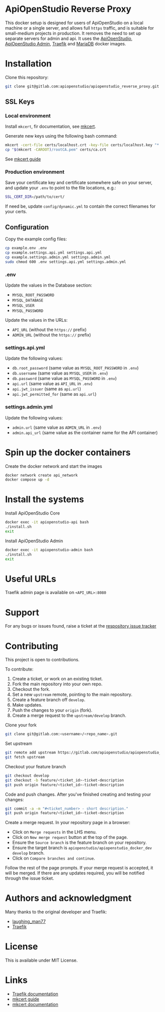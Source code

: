ApiOpenStudio Reverse Proxy
=============================

This docker setup is designed for users of ApiOpenStudio on a local machine or
a single server, and allows full `https` traffic, and is suitable for
small-medium projects in production. It removes the need to set up separate
servers for admin and api. It uses the [ApiOpenStudio][api_docker_image],
[ApiOpenStudio Admin][admin_docker_image], [Traefik][traefik_docker_image] and
[MariaDB][mariadb_docker_image] docker images.

Installation
============

Clone this repository:

```bash
git clone git@gitlab.com:apiopenstudio/apiopenstudio_reverse_proxy.git
```

SSL Keys
--------

### Local environment

Install `mkcert`, fir documentation, see [mkcert][mkcert].

Generate new keys using the following bash command:

```bash
mkcert -cert-file certs/localhost.crt -key-file certs/localhost.key "*.docker.localhost"
cp "$(mkcert -CAROOT)/rootCA.pem" certs/ca.crt
```

See [mkcert guide][mkcert_guide]

### Production environment

Save your certificate key and certificate somewhere safe on your server, and
update your `.env` to point to the file locations, e.g.:

```bash
SSL_CERT_DIR=/path/to/cert/
```

If need be, update `config/dynamic.yml` to contain the correct filenames for your certs.

Configuration
-------------

Copy the example config files:

```bash
cp example.env .env
cp example.settings.api.yml settings.api.yml
cp example.settings.admin.yml settings.admin.yml
sudo chmod 600 .env settings.api.yml settings.admin.yml
```

### .env

Update the values in the Database section:

- `MYSQL_ROOT_PASSWORD`
- `MYSQL_DATABASE`
- `MYSQL_USER`
- `MYSQL_PASSWORD`

Update the values in the URLs:

- `API_URL` (without the `https://` prefix)
- `ADMIN_URL` (without the `https://` prefix)

### settings.api.yml

Update the following values:

- `db.root_password` (same value as `MYSQL_ROOT_PASSWORD` in `.env`)
- `db.username` (same value as `MYSQL_USER` in `.env`)
- `db.password` (same value as `MYSQL_PASSWORD` in `.env`)
- `api.url` (same value as `API_URL` in `.env`)
- `api.jwt_issuer` (same as `api.url`)
- `api.jwt_permitted_for` (same as `api.url`)

### settings.admin.yml

Update the following values:

- `admin.url` (same value as `ADMIN_URL` in `.env`)
- `admin.api_url` (same value as the container name for the API container)

Spin up the docker containers
=============================

Create the docker network and start the images

```bash
docker network create api_network
docker compose up -d
```

Install the systems
===================

Install ApiOpenStudio Core

```bash
docker exec -it apiopenstudio-api bash
./install.sh
exit
```

Install ApiOpenStudio Admin

```bash
docker exec -it apiopenstudio-admin bash
./install.sh
exit
```

Useful URLs
===========

Traefik admin page is available on `<API_URL>:8080`

Support
=======

For any bugs or issues found, raise a ticket at the [respository issue tracker][bug_tracker]

Contributing
============

This project is open to contributions.

To contribute:

1. Create a ticket, or work on an existing ticket.
1. Fork the main repository into your own repo.
1. Checkout the fork.
1. Set a new `upstream` remote, pointing to the main repository.
1. Create a feature branch off `develop`.
1. Make updates.
1. Push the changes to your `origin` (fork).
1. Create a merge request to the `upstream/develop` branch.

Clone your fork

```bash
git clone git@gitlab.com:<username>/<repo_name>.git
```

Set upstream

```bash
git remote add upstream https://gitlab.com/apiopenstudio/apiopenstudio_reverse_proxy
git fetch upstream
```

Checkout your feature branch

```bash
git checkout develop
git checkout -b feature/<ticket_id>-ticket-description
git push origin feature/<ticket_id>-ticket-description
```

Code and push changes. After you've finished creating and testing your changes:

```bash
git commit -a -m "#<ticket_number> - short description."
git push origin feature/<ticket_id>-ticket-description
```

Create a merge request. In your repository page in a browser:

* Click on `Merge requests` in the LHS menu.
* Click on `New merge request` button at the top of the page.
* Ensure the `Source branch` is the feature branch on your repository.
* Ensure the target branch is `apiopenstudio/apiopenstudio_docker_dev`
  `develop` branch.
* Click on `Compare branches and continue`.

Follow the rest of the page prompts. If your merge request is accepted, it will
be merged. If there are any updates required, you will be notified through the
issue ticket.

Authors and acknowledgment
==========================

Many thanks to the original developer and Traefik:

* [laughing_man77][laughing_man77]
* [Traefik][traefik_docs]

License
=======

This is available under MIT License.

Links
=====

* [Traefik documentation][traefik_docs]
* [mkcert guide][mkcert_guide]
* [mkcert documentation][mkcert]

[api_docker_image]: https://hub.docker.com/r/naala89/apiopenstudio

[admin_docker_image]: https://hub.docker.com/r/naala89/apiopenstudio_admin

[mariadb_docker_image]: https://hub.docker.com/_/mariadb

[traefik_docker_image]: https://hub.docker.com/_/traefik

[traefik_docs]: https://doc.traefik.io/traefik/

[mkcert_guide]: https://github.com/FiloSottile/mkcert

[mkcert]: https://github.com/FiloSottile/mkcert

[bug_tracker]: https://gitlab.com/apiopenstudio/apiopenstudio_reverse_proxy/-/issues

[laughing_man77]: https://gitlab.com/laughing_man77
